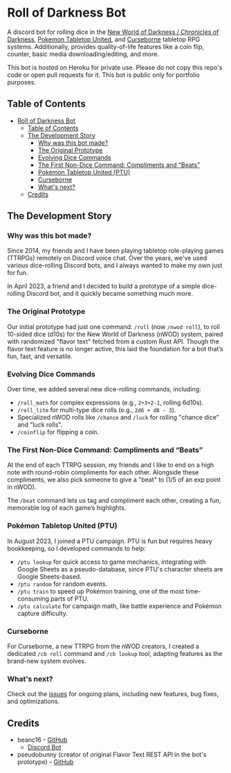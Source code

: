 # Roll of Darkness Bot

A discord bot for rolling dice in the [New World of Darkness / Chronicles of Darkness](https://whitewolf.fandom.com/wiki/Chronicles_of_Darkness), [Pokemon Tabletop United](https://pokemontabletop.com), and [Curseborne](https://theonyxpath.com/curseborne-what-is-curseborne) tabletop RPG systems. Additionally, provides quality-of-life features like a coin flip, counter, basic media downloading/editing, and more.

This bot is hosted on Heroku for private use. Please do not copy this repo's code or open pull requests for it. This bot is public only for portfolio purposes.



<!-- TABLE OF CONTENTS -->
## Table of Contents
- [Roll of Darkness Bot](#roll-of-darkness-bot)
  - [Table of Contents](#table-of-contents)
  - [The Development Story](#the-development-story)
    - [Why was this bot made?](#why-was-this-bot-made)
    - [The Original Prototype](#the-original-prototype)
    - [Evolving Dice Commands](#evolving-dice-commands)
    - [The First Non-Dice Command: Compliments and “Beats”](#the-first-non-dice-command-compliments-and-beats)
    - [Pokémon Tabletop United (PTU)](#pokémon-tabletop-united-ptu)
    - [Curseborne](#curseborne)
    - [What's next?](#whats-next)
  - [Credits](#credits)



## The Development Story


### Why was this bot made?

Since 2014, my friends and I have been playing tabletop role-playing games (TTRPGs) remotely on Discord voice chat. Over the years, we've used various dice-rolling Discord bots, and I always wanted to make my own just for fun.

In April 2023, a friend and I decided to build a prototype of a simple dice-rolling Discord bot, and it quickly became something much more.


### The Original Prototype

Our initial prototype had just one command: `/roll` (now `/nwod roll`), to roll 10-sided dice (d10s) for the New World of Darkness (nWOD) system, paired with randomized "flavor text" fetched from a custom Rust API. Though the flavor text feature is no longer active, this laid the foundation for a bot that’s fun, fast, and versatile.


### Evolving Dice Commands

Over time, we added several new dice-rolling commands, including:
- `/roll_math` for complex expressions (e.g., `2+3+2-1`, rolling 6d10s).
- `/roll_lite` for multi-type dice rolls (e.g., `2d6 + d8 - 3`).
- Specialized nWOD rolls like `/chance` and `/luck` for rolling "chance dice" and "luck rolls".
- `/coinflip` for flipping a coin.


### The First Non-Dice Command: Compliments and “Beats”

At the end of each TTRPG session, my friends and I like to end on a high note with round-robin compliments for each other. Alongside these compliments, we also pick someone to give a "beat" to (1/5 of an exp point in nWOD).

The `/beat` command lets us tag and compliment each other, creating a fun, memorable log of each game’s highlights.


### Pokémon Tabletop United (PTU)

In August 2023, I joined a PTU campaign. PTU is fun but requires heavy bookkeeping, so I developed commands to help:
- `/ptu lookup` for quick access to game mechanics, integrating with Google Sheets as a pseudo-database, since PTU's character sheets are Google Sheets-based.
- `/ptu random` for random events.
- `/ptu train` to speed up Pokémon training, one of the most time-consuming parts of PTU.
- `/ptu calculate` for campaign math, like battle experience and Pokémon capture difficulty.


### Curseborne

For Curseborne, a new TTRPG from the nWOD creators, I created a dedicated `/cb roll` command and `/cb lookup` tool, adapting features as the brand-new system evolves.


### What's next?

Check out the [issues](https://github.com/beanc16/roll-of-darkness-bot/issues) for ongoing plans, including new features, bug fixes, and optimizations.



## Credits
- beanc16 - [GitHub](https://github.com/beanc16)
  - [Discord Bot](https://github.com/beanc16/roll-of-darkness-bot)
- pseudobunny (creator of original Flavor Text REST API in the bot's prototype) - [GitHub](https://github.com/pseudobunny)
